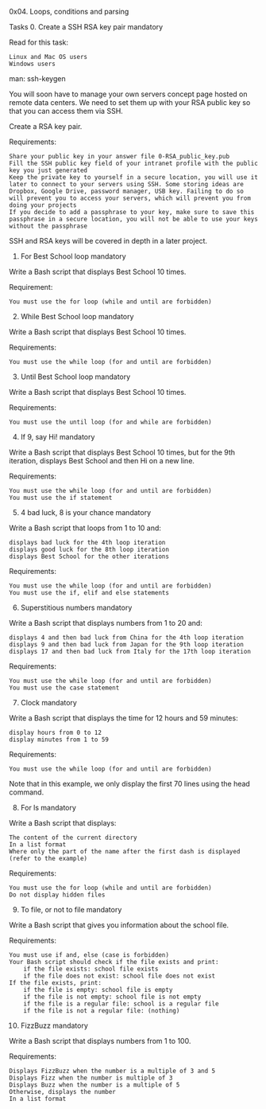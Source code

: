 0x04. Loops, conditions and parsing

Tasks
0. Create a SSH RSA key pair
mandatory

Read for this task:

    Linux and Mac OS users
    Windows users

man: ssh-keygen

You will soon have to manage your own servers concept page hosted on remote data centers. We need to set them up with your RSA public key so that you can access them via SSH.

Create a RSA key pair.

Requirements:

    Share your public key in your answer file 0-RSA_public_key.pub
    Fill the SSH public key field of your intranet profile with the public key you just generated
    Keep the private key to yourself in a secure location, you will use it later to connect to your servers using SSH. Some storing ideas are Dropbox, Google Drive, password manager, USB key. Failing to do so will prevent you to access your servers, which will prevent you from doing your projects
    If you decide to add a passphrase to your key, make sure to save this passphrase in a secure location, you will not be able to use your keys without the passphrase

SSH and RSA keys will be covered in depth in a later project.


1. For Best School loop
mandatory

Write a Bash script that displays Best School 10 times.

Requirement:

    You must use the for loop (while and until are forbidden)


2. While Best School loop
mandatory

Write a Bash script that displays Best School 10 times.

Requirements:

    You must use the while loop (for and until are forbidden)


3. Until Best School loop
mandatory

Write a Bash script that displays Best School 10 times.

Requirements:

    You must use the until loop (for and while are forbidden)

4. If 9, say Hi!
mandatory

Write a Bash script that displays Best School 10 times, but for the 9th iteration, displays Best School and then Hi on a new line.

Requirements:

    You must use the while loop (for and until are forbidden)
    You must use the if statement


5. 4 bad luck, 8 is your chance
mandatory

Write a Bash script that loops from 1 to 10 and:

    displays bad luck for the 4th loop iteration
    displays good luck for the 8th loop iteration
    displays Best School for the other iterations

Requirements:

    You must use the while loop (for and until are forbidden)
    You must use the if, elif and else statements

6. Superstitious numbers
mandatory

Write a Bash script that displays numbers from 1 to 20 and:

    displays 4 and then bad luck from China for the 4th loop iteration
    displays 9 and then bad luck from Japan for the 9th loop iteration
    displays 17 and then bad luck from Italy for the 17th loop iteration

Requirements:

    You must use the while loop (for and until are forbidden)
    You must use the case statement

7. Clock
mandatory

Write a Bash script that displays the time for 12 hours and 59 minutes:

    display hours from 0 to 12
    display minutes from 1 to 59

Requirements:

    You must use the while loop (for and until are forbidden)

Note that in this example, we only display the first 70 lines using the head command.


8. For ls
mandatory

Write a Bash script that displays:

    The content of the current directory
    In a list format
    Where only the part of the name after the first dash is displayed (refer to the example)

Requirements:

    You must use the for loop (while and until are forbidden)
    Do not display hidden files

9. To file, or not to file
mandatory

Write a Bash script that gives you information about the school file.

Requirements:

    You must use if and, else (case is forbidden)
    Your Bash script should check if the file exists and print:
        if the file exists: school file exists
        if the file does not exist: school file does not exist
    If the file exists, print:
        if the file is empty: school file is empty
        if the file is not empty: school file is not empty
        if the file is a regular file: school is a regular file
        if the file is not a regular file: (nothing)


10. FizzBuzz
mandatory

Write a Bash script that displays numbers from 1 to 100.

Requirements:

    Displays FizzBuzz when the number is a multiple of 3 and 5
    Displays Fizz when the number is multiple of 3
    Displays Buzz when the number is a multiple of 5
    Otherwise, displays the number
    In a list format

